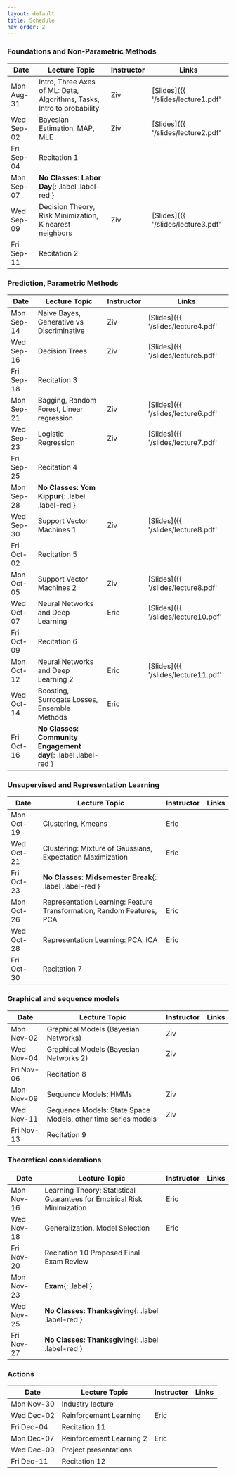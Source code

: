 ```yaml
---
layout: default
title: Schedule
nav_order: 2
---
```


### Foundations and Non-Parametric Methods

|Date|Lecture Topic|Instructor|Links|
|----|-------------|----------|-----|
|Mon Aug-31|Intro, Three Axes of ML: Data, Algorithms, Tasks, Intro to probability|Ziv       |[Slides]({{ '/slides/lecture1.pdf' | absolute_url }}) &bull; [Video](https://youtu.be/7sMnKGBe36k)|
|Wed Sep-02|Bayesian Estimation, MAP, MLE|Ziv       |[Slides]({{ '/slides/lecture2.pdf' | absolute_url }}) &bull; [Video](https://youtu.be/BqoKDBHtrno)|
|Fri Sep-04|Recitation 1 |          |
|Mon Sep-07|**No Classes: Labor Day**{: .label .label-red }|          |
|Wed Sep-09|Decision Theory,  Risk Minimization, K nearest neighbors|Ziv       |[Slides]({{ '/slides/lecture3.pdf' | absolute_url }}) &bull; [Video](https://youtu.be/0ltxHFcb9Zk)|
|Fri Sep-11|Recitation 2 |          |

### Prediction, Parametric Methods

|Date|Lecture Topic|Instructor|Links|
|----|-------------|----------|-----|
|Mon Sep-14|Naive Bayes, Generative vs Discriminative|Ziv       |[Slides]({{ '/slides/lecture4.pdf' | absolute_url }}) &bull; [Video](https://youtu.be/X9eiUitrzXY)|
|Wed Sep-16|Decision Trees|Ziv       |[Slides]({{ '/slides/lecture5.pdf' | absolute_url }}) &bull; [Video](https://youtu.be/g_a0c1ZUVKQ)|
|Fri Sep-18|Recitation 3 |          |
|Mon Sep-21|Bagging, Random Forest, Linear regression|Ziv       |[Slides]({{ '/slides/lecture6.pdf' | absolute_url }}) &bull; [Video](https://youtu.be/4EquR17FTlg)|
|Wed Sep-23|Logistic Regression|Ziv       |[Slides]({{ '/slides/lecture7.pdf' | absolute_url }}) &bull; [Video](https://youtu.be/ZLqQRSOU7-M)|
|Fri Sep-25|Recitation 4 |          |
|Mon Sep-28|**No Classes: Yom Kippur**{: .label .label-red }|          |
|Wed Sep-30|Support Vector Machines 1|Ziv       |[Slides]({{ '/slides/lecture8.pdf' | absolute_url }}) &bull; [Video](https://youtu.be/nJ1oB4bz8BI)|
|Fri Oct-02|Recitation 5 |          |
|Mon Oct-05|Support Vector Machines 2|Ziv       |[Slides]({{ '/slides/lecture8.pdf' | absolute_url }}) &bull; [Video](https://youtu.be/AWCHHAzKTKU)|
|Wed Oct-07|Neural Networks and Deep Learning|Eric      |[Slides]({{ '/slides/lecture10.pdf' | absolute_url }}) &bull; [Video](https://youtu.be/f2vOb6FLDuU)|
|Fri Oct-09|Recitation 6 |          |
|Mon Oct-12|Neural Networks and Deep Learning 2|Eric      |[Slides]({{ '/slides/lecture11.pdf' | absolute_url }}) &bull; [Video](https://youtu.be/q8mW30VU3Hs)|
|Wed Oct-14|Boosting, Surrogate Losses, Ensemble Methods|Eric      |
|Fri Oct-16|**No Classes: Community Engagement day**{: .label .label-red }|          |

### Unsupervised and Representation Learning

|Date|Lecture Topic|Instructor|Links|
|----|-------------|----------|-----|
|Mon Oct-19|Clustering, Kmeans|Eric      |
|Wed Oct-21|Clustering: Mixture of Gaussians, Expectation Maximization|Eric      |
|Fri Oct-23|**No Classes: Midsemester Break**{: .label .label-red }|          |
|Mon Oct-26|Representation Learning: Feature Transformation, Random Features, PCA|Eric      |
|Wed Oct-28|Representation Learning: PCA, ICA	|Eric      |
|Fri Oct-30|Recitation 7 |          |

### Graphical and sequence models

|Date|Lecture Topic|Instructor|Links|
|----|-------------|----------|-----|
|Mon Nov-02|Graphical Models (Bayesian Networks)|Ziv       |
|Wed Nov-04|Graphical Models (Bayesian Networks 2)|Ziv       |
|Fri Nov-06|Recitation 8 |          |
|Mon Nov-09|Sequence Models: HMMs|Ziv       |
|Wed Nov-11|Sequence Models: State Space Models, other time series models|Ziv       |
|Fri Nov-13|Recitation 9 |          |

### Theoretical considerations

|Date|Lecture Topic|Instructor|Links|
|----|-------------|----------|-----|
|Mon Nov-16|Learning Theory: Statistical Guarantees for Empirical Risk Minimization|Eric      |
|Wed Nov-18|Generalization, Model Selection|Eric      |
|Fri Nov-20|Recitation 10 Proposed Final Exam Review|          |
|Mon Nov-23|**Exam**{: .label }         |          |
|Wed Nov-25|**No Classes: Thanksgiving**{: .label .label-red }|          |
|Fri Nov-27|**No Classes: Thanksgiving**{: .label .label-red }|          |

### Actions

|Date|Lecture Topic|Instructor|Links|
|----|-------------|----------|-----|
|Mon Nov-30|Industry lecture|          |
|Wed Dec-02|Reinforcement Learning|Eric      |
|Fri Dec-04|Recitation 11|          |
|Mon Dec-07|Reinforcement Learning 2|Eric      |
|Wed Dec-09|Project presentations|          |
|Fri Dec-11|Recitation 12|          |
